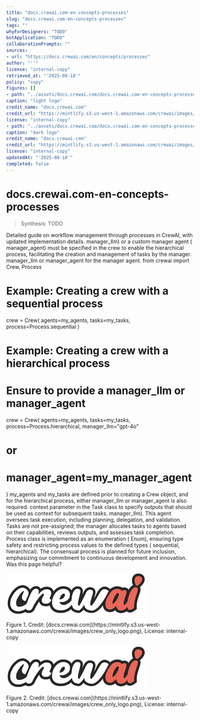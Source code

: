 ```yaml
---
title: "docs.crewai.com-en-concepts-processes"
slug: "docs.crewai.com-en-concepts-processes"
tags: ""
whyForDesigners: "TODO"
botApplication: "TODO"
collaborationPrompts: ""
sources:
- url: "https://docs.crewai.com/en/concepts/processes"
author: "''"
license: "internal-copy"
retrieved_at: "'2025-08-18'"
policy: "copy"
figures: []
- path: "../assets/docs.crewai.com/docs.crewai.com-en-concepts-processes/71bc45159c09.webp"
caption: "light logo"
credit_name: "docs.crewai.com"
credit_url: "https://mintlify.s3.us-west-1.amazonaws.com/crewai/images/crew_only_logo.png"
license: "internal-copy"
- path: "../assets/docs.crewai.com/docs.crewai.com-en-concepts-processes/71bc45159c09.webp"
caption: "dark logo"
credit_name: "docs.crewai.com"
credit_url: "https://mintlify.s3.us-west-1.amazonaws.com/crewai/images/crew_only_logo.png"
license: "internal-copy"
updatedAt: "'2025-08-18'"
completed: false
---
```


# docs.crewai.com-en-concepts-processes

> Synthesis: TODO

Detailed guide on workflow management through processes in CrewAI, with updated implementation details.
manager_llm) or a custom manager agent (
manager_agent) must be specified in the crew to enable the hierarchical process, facilitating the creation and management of tasks by the manager.
manager_llm or
manager_agent for the manager agent.
from crewai import Crew, Process
# Example: Creating a crew with a sequential process
crew = Crew(
agents=my_agents,
tasks=my_tasks,
process=Process.sequential
)
# Example: Creating a crew with a hierarchical process
# Ensure to provide a manager_llm or manager_agent
crew = Crew(
agents=my_agents,
tasks=my_tasks,
process=Process.hierarchical,
manager_llm="gpt-4o"
# or
# manager_agent=my_manager_agent
)
my_agents and
my_tasks are defined prior to creating a
Crew object, and for the hierarchical process, either
manager_llm or
manager_agent is also required.
context parameter in the
Task class to specify outputs that should be used as context for subsequent tasks.
manager_llm). This agent oversees task execution, including planning, delegation, and validation. Tasks are not pre-assigned; the manager allocates tasks to agents based on their capabilities, reviews outputs, and assesses task completion.
Process class is implemented as an enumeration (
Enum), ensuring type safety and restricting process values to the defined types (
sequential,
hierarchical). The consensual process is planned for future inclusion, emphasizing our commitment to continuous development and innovation.
Was this page helpful?

![light logo](../assets/docs.crewai.com/docs.crewai.com-en-concepts-processes/71bc45159c09.webp)
<figcaption>Figure 1. Credit: [docs.crewai.com](https://mintlify.s3.us-west-1.amazonaws.com/crewai/images/crew_only_logo.png), License: internal-copy</figcaption>

![dark logo](../assets/docs.crewai.com/docs.crewai.com-en-concepts-processes/71bc45159c09.webp)
<figcaption>Figure 2. Credit: [docs.crewai.com](https://mintlify.s3.us-west-1.amazonaws.com/crewai/images/crew_only_logo.png), License: internal-copy</figcaption>
